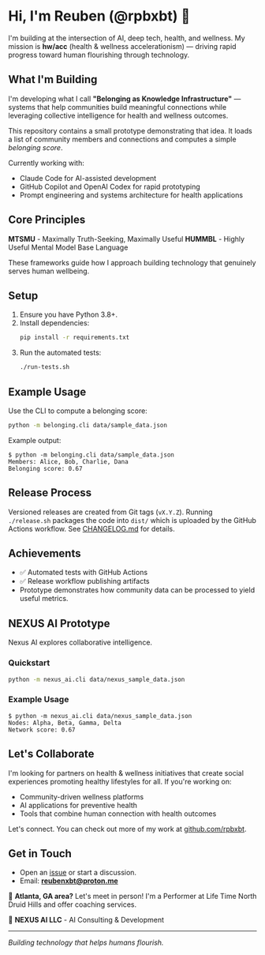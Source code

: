 # Hi, I'm Reuben (@rpbxbt) 👋

I'm building at the intersection of AI, deep tech, health, and wellness. My mission is **hw/acc** (health & wellness accelerationism) — driving rapid progress toward human flourishing through technology.

## What I'm Building

I'm developing what I call **"Belonging as Knowledge Infrastructure"** — systems that help communities build meaningful connections while leveraging collective intelligence for health and wellness outcomes.

This repository contains a small prototype demonstrating that idea. It loads a list of community members and connections and computes a simple *belonging score*.

Currently working with:
- Claude Code for AI-assisted development
- GitHub Copilot and OpenAI Codex for rapid prototyping
- Prompt engineering and systems architecture for health applications

## Core Principles

**MTSMU** - Maximally Truth-Seeking, Maximally Useful
**HUMMBL** - Highly Useful Mental Model Base Language

These frameworks guide how I approach building technology that genuinely serves human wellbeing.

## Setup

1. Ensure you have Python 3.8+.
2. Install dependencies:
   ```bash
   pip install -r requirements.txt
   ```
3. Run the automated tests:
   ```bash
   ./run-tests.sh
   ```

## Example Usage

Use the CLI to compute a belonging score:

```bash
python -m belonging.cli data/sample_data.json
```
Example output:
```
$ python -m belonging.cli data/sample_data.json
Members: Alice, Bob, Charlie, Dana
Belonging score: 0.67
```

## Release Process

Versioned releases are created from Git tags (`vX.Y.Z`). Running `./release.sh` packages the code into `dist/` which is uploaded by the GitHub Actions workflow.
See [CHANGELOG.md](CHANGELOG.md) for details.

## Achievements

- ✅ Automated tests with GitHub Actions
- ✅ Release workflow publishing artifacts
- Prototype demonstrates how community data can be processed to yield useful metrics.

## NEXUS AI Prototype
Nexus AI explores collaborative intelligence.

### Quickstart
```bash
python -m nexus_ai.cli data/nexus_sample_data.json
```

### Example Usage
```
$ python -m nexus_ai.cli data/nexus_sample_data.json
Nodes: Alpha, Beta, Gamma, Delta
Network score: 0.67
```


## Let's Collaborate

I'm looking for partners on health & wellness initiatives that create social experiences promoting healthy lifestyles for all. If you're working on:
- Community-driven wellness platforms
- AI applications for preventive health
- Tools that combine human connection with health outcomes

Let's connect. You can check out more of my work at [github.com/rpbxbt](https://github.com/rpbxbt).

## Get in Touch

- Open an [issue](https://github.com/rpbxbt/rpbxbt/issues) or start a discussion.
- Email: **reubenxbt@proton.me**

📍 **Atlanta, GA area?** Let's meet in person! I'm a Performer at Life Time North Druid Hills and offer coaching services.

🏢 **NEXUS AI LLC** - AI Consulting & Development

---

*Building technology that helps humans flourish.*
